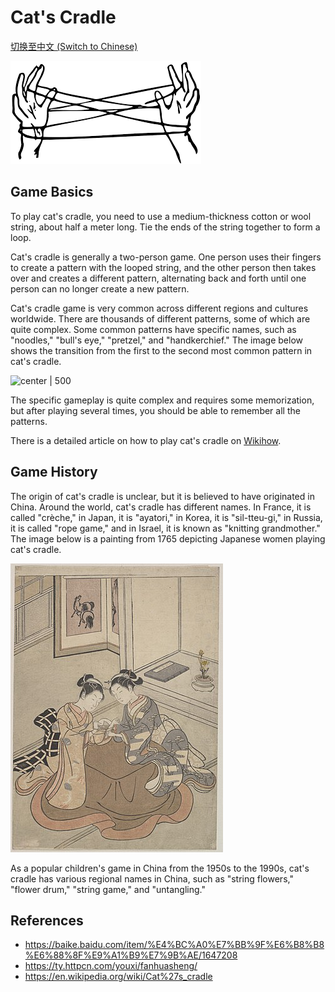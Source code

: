 # Cat's Cradle

[切换至中文 (Switch to Chinese)](../../中文/游戏/翻花绳.md)

![center | 500](../../_Images/wikipedia%20cradle.png)

## Game Basics

To play cat's cradle, you need to use a medium-thickness cotton or wool string, about half a meter long. Tie the ends of the string together to form a loop.

Cat's cradle is generally a two-person game. One person uses their fingers to create a pattern with the looped string, and the other person then takes over and creates a different pattern, alternating back and forth until one person can no longer create a new pattern.

Cat's cradle game is very common across different regions and cultures worldwide. There are thousands of different patterns, some of which are quite complex. Some common patterns have specific names, such as "noodles," "bull's eye," "pretzel," and "handkerchief." The image below shows the transition from the first to the second most common pattern in cat's cradle.

![center | 500](cradle%201%20to%202.png)

The specific gameplay is quite complex and requires some memorization, but after playing several times, you should be able to remember all the patterns.

There is a detailed article on how to play cat's cradle on [Wikihow](https://www.wikihow.com/Play-The-Cat%27s-Cradle-Game).

## Game History

The origin of cat's cradle is unclear, but it is believed to have originated in China. Around the world, cat's cradle has different names. In France, it is called "crèche," in Japan, it is "ayatori," in Korea, it is "sil-tteu-gi," in Russia, it is called "rope game," and in Israel, it is known as "knitting grandmother." The image below is a painting from 1765 depicting Japanese women playing cat's cradle.

![center | 500](../../_Images/japan%20cradle.png)

As a popular children's game in China from the 1950s to the 1990s, cat's cradle has various regional names in China, such as "string flowers," "flower drum," "string game," and "untangling."

## References
- https://baike.baidu.com/item/%E4%BC%A0%E7%BB%9F%E6%B8%B8%E6%88%8F%E9%A1%B9%E7%9B%AE/1647208
- https://ty.httpcn.com/youxi/fanhuasheng/
- https://en.wikipedia.org/wiki/Cat%27s_cradle